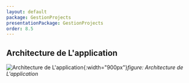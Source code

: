 ```yaml
---
layout: default
package: GestionProjects
presentationPackage: GestionProjects
order: 8.5
---
```


<!-- new slide -->

## Architecture de L'application

![Architecture de L'application](/lab_crud/Gestion-projets/conception/Architecture-de-l'application/images/archticture-de-application.jpg){:width="900px"}*figure: Architecture de L'application*

